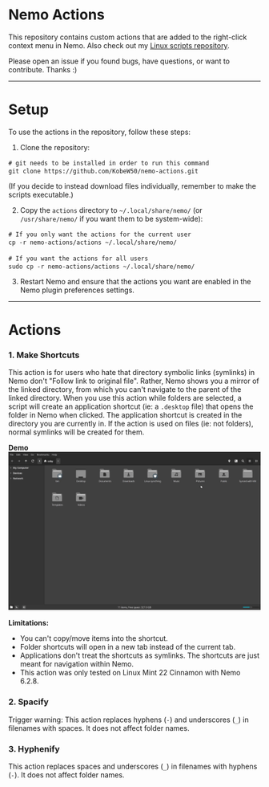 # Nemo Actions

This repository contains custom actions that are added to the right-click context menu in Nemo. Also check out my [Linux scripts repository](https://github.com/KobeW50/linux-scripts).

Please open an issue if you found bugs, have questions, or want to contribute. Thanks :)
___

# Setup

To use the actions in the repository, follow these steps:

1. Clone the repository:

```
# git needs to be installed in order to run this command
git clone https://github.com/KobeW50/nemo-actions.git
```

(If you decide to instead download files individually, remember to make the scripts executable.)

2. Copy the `actions` directory to `~/.local/share/nemo/` (or `/usr/share/nemo/` if you want them to be system-wide):

```
# If you only want the actions for the current user
cp -r nemo-actions/actions ~/.local/share/nemo/

# If you want the actions for all users
sudo cp -r nemo-actions/actions ~/.local/share/nemo/
```

3. Restart Nemo and ensure that the actions you want are enabled in the Nemo plugin preferences settings.
___

# Actions

### 1. Make Shortcuts

This action is for users who hate that directory symbolic links (symlinks) in Nemo don't "Follow link to original file". Rather, Nemo shows you a mirror of the linked directory, from which you can't navigate to the parent of the linked directory. When you use this action while folders are selected, a script will create an application shortcut (ie: a `.desktop` file) that opens the folder in Nemo when clicked. The application shortcut is created in the directory you are currently in. If the action is used on files (ie: not folders), normal symlinks will be created for them.

**Demo**
<img src="/assets/make-shortcuts.gif" width="1200"/>


**Limitations:**
- You can't copy/move items into the shortcut.
- Folder shortcuts will open in a new tab instead of the current tab.
- Applications don't treat the shortcuts as symlinks. The shortcuts are just meant for navigation within Nemo.
- This action was only tested on Linux Mint 22 Cinnamon with Nemo 6.2.8.


### 2. Spacify

Trigger warning: This action replaces hyphens (`-`) and underscores (`_`) in filenames with spaces. It does not affect folder names.


### 3. Hyphenify

This action replaces spaces and underscores (`_`) in filenames with hyphens (`-`). It does not affect folder names.
